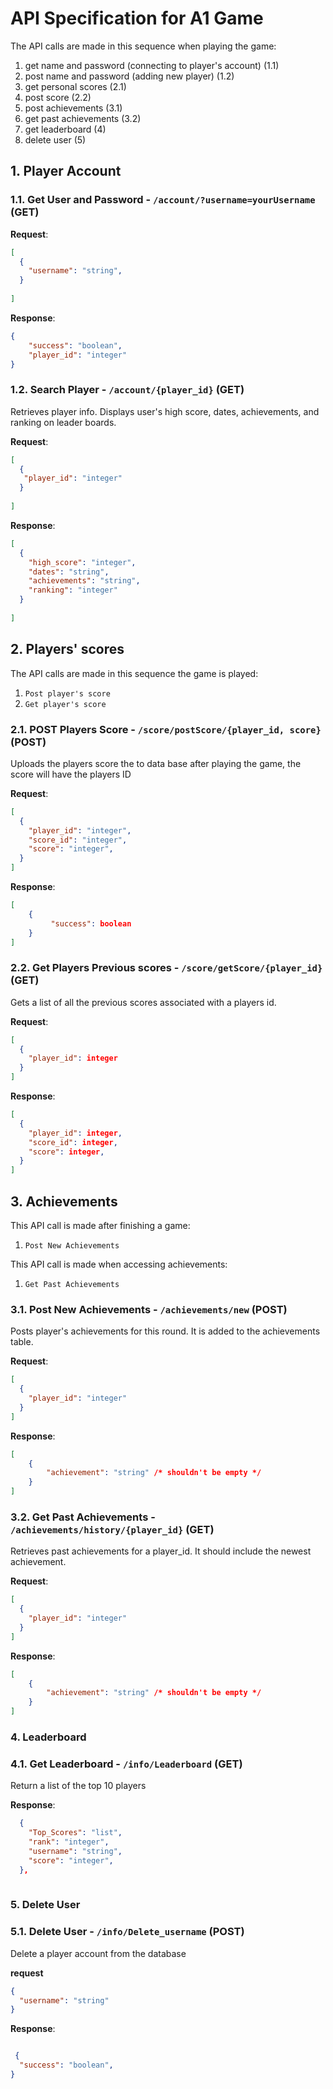 # API Specification for A1 Game



The API calls are made in this sequence when playing the game:
1. get name and password (connecting to player's account) (1.1)
2. post name and password (adding new player) (1.2)
3. get personal scores (2.1)
4. post score (2.2)
5. post achievements (3.1)
6. get past achievements (3.2)
7. get leaderboard (4)
8. delete user (5)

## 1. Player Account

### 1.1. Get User and Password - `/account/?username=yourUsername` (GET)

**Request**:

```json
[
  {
    "username": "string",
  }
  
]
```

**Response**:

```json
{
    "success": "boolean",
    "player_id": "integer"
}

```

### 1.2. Search Player - `/account/{player_id}` (GET)

Retrieves player info. Displays user's high score, dates, achievements, and ranking on leader boards.

**Request**:

```json
[
  {
   "player_id": "integer"
  }
  
]
```
**Response**:

```json
[
  {
    "high_score": "integer",
    "dates": "string",
    "achievements": "string",
    "ranking": "integer"
  }
  
]
```

## 2. Players' scores 

The API calls are made in this sequence the game is played:
1. `Post player's score `
2. `Get player's score`

### 2.1. POST Players Score - `/score/postScore/{player_id, score}` (POST)
Uploads the players score the to data base after playing the game, the score will have the players ID

**Request**:

```json
[
  {
    "player_id": "integer",
    "score_id": "integer",
    "score": "integer",
  }
]
```

**Response**:

```json
[
    {
         "success": boolean
    }
]
```

### 2.2. Get Players Previous scores - `/score/getScore/{player_id}` (GET)

Gets a list of all the previous scores associated with a players id.

**Request**:

```json
[
  {
    "player_id": integer
  }
]
```
**Response**:

```json
[
  {
    "player_id": integer,
    "score_id": integer,
    "score": integer,
  }
]
```
## 3. Achievements

This API call is made after finishing a game:
1. `Post New Achievements`

This API call is made when accessing achievements:
1. `Get Past Achievements`

### 3.1. Post New Achievements - `/achievements/new` (POST)

Posts player's achievements for this round. It is added to the achievements table.

**Request**:

```json
[
  {
    "player_id": "integer"
  }
]
```


**Response**:
```json
[
    {
        "achievement": "string" /* shouldn't be empty */
    }
]
```

### 3.2. Get Past Achievements - `/achievements/history/{player_id}` (GET)

Retrieves past achievements for a player_id. It should include the newest achievement. 

**Request**:

```json
[
  {
    "player_id": "integer"
  }
]
```


**Response**:

```json
[
    {
        "achievement": "string" /* shouldn't be empty */
    }
]
```


### 4. Leaderboard

### 4.1. Get Leaderboard - `/info/Leaderboard` (GET)

Return a list of the top 10 players

**Response**:
```json
  {
    "Top_Scores": "list",
    "rank": "integer",
    "username": "string",
    "score": "integer",
  },
 

```

### 5. Delete User

### 5.1. Delete User - `/info/Delete_username` (POST)

Delete a player account from the database

**request**
```json
{
  "username": "string"
}
```
**Response**:
```json

 {
  "success": "boolean",
}

```  


